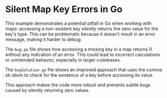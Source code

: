 # Silent Map Key Errors in Go

This example demonstrates a potential pitfall in Go when working with maps: accessing a non-existent key silently returns the zero value for the key's type.  This can be problematic because it doesn't result in an error message, making it harder to debug.

The `bug.go` file shows how accessing a missing key in a map returns 0 without any indication of an error. This could lead to incorrect calculations or unintended behavior, especially in larger codebases.

The `bugSolution.go` file shows an improved approach that uses the comma ok idiom to check for the existence of a key before accessing its value. 

This approach makes the code more robust and prevents subtle bugs caused by silently returning zero values.
